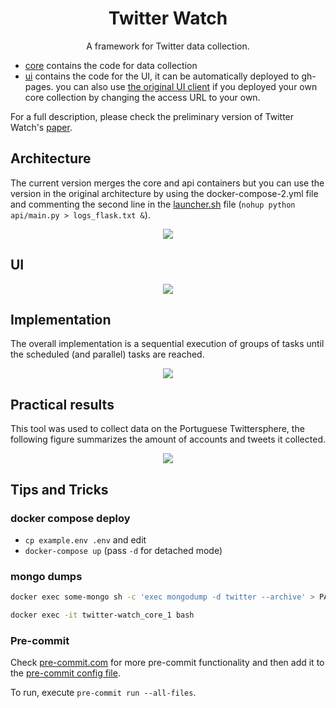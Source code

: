 <h1 align="center">Twitter Watch</h1>
<p align="center">A framework for Twitter data collection.</p>

* [core](core/) contains the code for data collection
* [ui](ui/) contains the code for the UI, it can be automatically deployed to gh-pages. you can also use [the original UI client](https://msramalho.github.io/twitter-watch) if you deployed your own core collection by changing the access URL to your own.

For a full description, please check the preliminary version of Twitter Watch's [paper](preliminary-paper.pdf).

<!-- If you use this tool academically, you can cite it through:
```bibtex
{

}
``` -->

## Architecture
The current version merges the core and api containers but you can use the version in the original architecture by using the docker-compose-2.yml file and commenting the second line in the [launcher.sh](core/launcher.sh) file (`nohup python api/main.py > logs_flask.txt &`).

<p align="center"><img src="https://i.imgur.com/7Fj4L0J.png"/></p>


## UI
<p align="center"><img src="https://i.imgur.com/yVo1Mr1.png"/></p>

## Implementation
The overall implementation is a sequential execution of groups of tasks until the scheduled (and parallel) tasks are reached.
<p align="center"><img src="https://i.imgur.com/yeF2A82.png"/></p>

## Practical results
This tool was used to collect data on the Portuguese Twittersphere, the following figure summarizes the amount of accounts and tweets it collected.
<p align="center"><img src="https://i.imgur.com/BaBEJGZ.png"/></p>

## Tips and Tricks
### docker compose deploy
* `cp example.env .env` and edit
* `docker-compose up` (pass `-d` for detached mode)

### mongo dumps
```bash
docker exec some-mongo sh -c 'exec mongodump -d twitter --archive' > PATHTOLOCALFILE/dump.archive
```

```bash
docker exec -it twitter-watch_core_1 bash
```

### Pre-commit
Check [pre-commit.com](https://pre-commit.com/hooks.html) for more pre-commit functionality and then add it to the [pre-commit config file](..pre-commit-config.yaml).

To run, execute `pre-commit run --all-files`.
